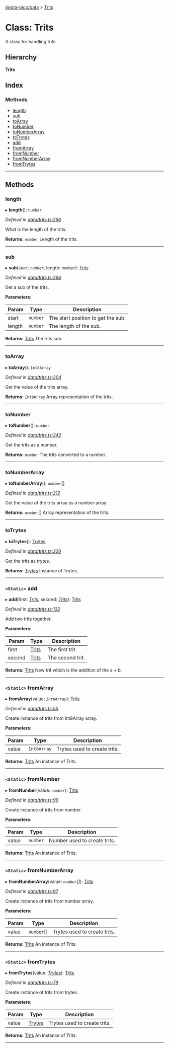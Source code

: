 [@iota-pico/data](../README.md) > [Trits](../classes/trits.md)

# Class: Trits

A class for handling trits.

## Hierarchy

**Trits**

## Index

### Methods

* [length](trits.md#length)
* [sub](trits.md#sub)
* [toArray](trits.md#toarray)
* [toNumber](trits.md#tonumber)
* [toNumberArray](trits.md#tonumberarray)
* [toTrytes](trits.md#totrytes)
* [add](trits.md#add)
* [fromArray](trits.md#fromarray)
* [fromNumber](trits.md#fromnumber)
* [fromNumberArray](trits.md#fromnumberarray)
* [fromTrytes](trits.md#fromtrytes)

---

## Methods

<a id="length"></a>

###  length

▸ **length**(): `number`

*Defined in [data/trits.ts:256](https://github.com/iotaeco/iota-pico-data/blob/ecbfc47/src/data/trits.ts#L256)*

What is the length of the trits.

**Returns:** `number`
Length of the trits.

___

<a id="sub"></a>

###  sub

▸ **sub**(start: *`number`*, length: *`number`*): [Trits](trits.md)

*Defined in [data/trits.ts:266](https://github.com/iotaeco/iota-pico-data/blob/ecbfc47/src/data/trits.ts#L266)*

Get a sub of the trits.

**Parameters:**

| Param | Type | Description |
| ------ | ------ | ------ |
| start | `number`   |  The start position to get the sub. |
| length | `number`   |  The length of the sub. |

**Returns:** [Trits](trits.md)
The trits sub.

___

<a id="toarray"></a>

###  toArray

▸ **toArray**(): `Int8Array`

*Defined in [data/trits.ts:204](https://github.com/iotaeco/iota-pico-data/blob/ecbfc47/src/data/trits.ts#L204)*

Get the value of the trits array.

**Returns:** `Int8Array`
Array representation of the trits.

___

<a id="tonumber"></a>

###  toNumber

▸ **toNumber**(): `number`

*Defined in [data/trits.ts:242](https://github.com/iotaeco/iota-pico-data/blob/ecbfc47/src/data/trits.ts#L242)*

Get the trits as a number.

**Returns:** `number`
The trits converted to a number.

___

<a id="tonumberarray"></a>

###  toNumberArray

▸ **toNumberArray**(): `number`[]

*Defined in [data/trits.ts:212](https://github.com/iotaeco/iota-pico-data/blob/ecbfc47/src/data/trits.ts#L212)*

Get the value of the trits array as a number array.

**Returns:** `number`[]
Array representation of the trits.

___

<a id="totrytes"></a>

###  toTrytes

▸ **toTrytes**(): [Trytes](trytes.md)

*Defined in [data/trits.ts:220](https://github.com/iotaeco/iota-pico-data/blob/ecbfc47/src/data/trits.ts#L220)*

Get the trits as trytes.

**Returns:** [Trytes](trytes.md)
Instance of Trytes.

___

<a id="add"></a>

### `<Static>` add

▸ **add**(first: *[Trits](trits.md)*, second: *[Trits](trits.md)*): [Trits](trits.md)

*Defined in [data/trits.ts:132](https://github.com/iotaeco/iota-pico-data/blob/ecbfc47/src/data/trits.ts#L132)*

Add two trits together.

**Parameters:**

| Param | Type | Description |
| ------ | ------ | ------ |
| first | [Trits](trits.md)   |  The first trit. |
| second | [Trits](trits.md)   |  The second trit. |

**Returns:** [Trits](trits.md)
New trit which is the addition of the a + b.

___

<a id="fromarray"></a>

### `<Static>` fromArray

▸ **fromArray**(value: *`Int8Array`*): [Trits](trits.md)

*Defined in [data/trits.ts:55](https://github.com/iotaeco/iota-pico-data/blob/ecbfc47/src/data/trits.ts#L55)*

Create instance of trits from Int8Array array.

**Parameters:**

| Param | Type | Description |
| ------ | ------ | ------ |
| value | `Int8Array`   |  Trytes used to create trits. |

**Returns:** [Trits](trits.md)
An instance of Trits.

___

<a id="fromnumber"></a>

### `<Static>` fromNumber

▸ **fromNumber**(value: *`number`*): [Trits](trits.md)

*Defined in [data/trits.ts:99](https://github.com/iotaeco/iota-pico-data/blob/ecbfc47/src/data/trits.ts#L99)*

Create instance of trits from number

**Parameters:**

| Param | Type | Description |
| ------ | ------ | ------ |
| value | `number`   |  Number used to create trits. |

**Returns:** [Trits](trits.md)
An instance of Trits.

___

<a id="fromnumberarray"></a>

### `<Static>` fromNumberArray

▸ **fromNumberArray**(value: *`number`[]*): [Trits](trits.md)

*Defined in [data/trits.ts:67](https://github.com/iotaeco/iota-pico-data/blob/ecbfc47/src/data/trits.ts#L67)*

Create instance of trits from number array.

**Parameters:**

| Param | Type | Description |
| ------ | ------ | ------ |
| value | `number`[]   |  Trytes used to create trits. |

**Returns:** [Trits](trits.md)
An instance of Trits.

___

<a id="fromtrytes"></a>

### `<Static>` fromTrytes

▸ **fromTrytes**(value: *[Trytes](trytes.md)*): [Trits](trits.md)

*Defined in [data/trits.ts:79](https://github.com/iotaeco/iota-pico-data/blob/ecbfc47/src/data/trits.ts#L79)*

Create instance of trits from trytes.

**Parameters:**

| Param | Type | Description |
| ------ | ------ | ------ |
| value | [Trytes](trytes.md)   |  Trytes used to create trits. |

**Returns:** [Trits](trits.md)
An instance of Trits.

___

